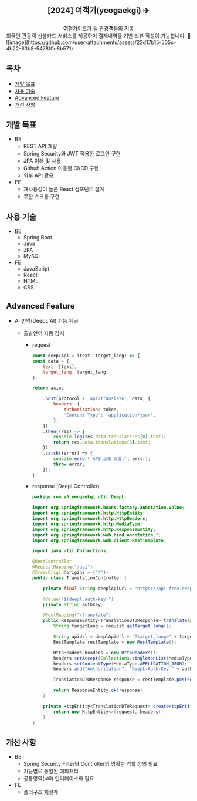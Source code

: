 <div align="center">
<h2>[2024] 여객기(yeogaekgi) ✈️</h2>
<b>여</b>행가이드가 될 관광<b>객</b>들의 <b>기</b>록<br> 외국인 관광객 선불카드 서비스를 제공하며 결제내역을 기반 리뷰 작성이 가능합니다. 💸
</div>
![image](https://github.com/user-attachments/assets/22d17b15-505c-4b22-83b8-5478f0e8b571)


## 목차

- [개발 목표](#개발-목표)
- [사용 기술](#사용-기술)
- [Advanced Feature](#advanced-feature)
- [개선 사항](#개선-사항)

## 개발 목표

- BE
  - REST API 개발
  - Spring Security와 JWT 적용한 로그인 구현
  - JPA 이해 및 사용
  - Github Action 이용한 CI/CD 구현
  - 외부 API 활용
- FE
  - 재사용성이 높은 React 컴포넌트 설계
  - 무한 스크롤 구현

## 사용 기술

- BE
  - Spring Boot
  - Java
  - JPA
  - MySQL
- FE
  - JavaScript
  - React
  - HTML
  - CSS

## Advanced Feature

- AI 번역(DeepL AI) 기능 제공

  - 출발언어 자동 감지

    - request

      ```javaScript
      const deepLApi = (text, target_lang) => {
      const data = {
          text: [text],
          target_lang: target_lang,
      };

      return axios

          .post(protocol + 'api/translate', data, {
              headers: {
                  Authorization: token,
                  'Content-Type': 'application/json',
              },
          })
          .then((res) => {
              console.log(res.data.translations[0].text);
              return res.data.translations[0].text;
          })
          .catch((error) => {
              console.error('API 호출 오류:', error);
              throw error;
          });
      };
      ```

    - response (DeepLController)

      ```java
      package com.v6.yeogaekgi.util.DeepL;

      import org.springframework.beans.factory.annotation.Value;
      import org.springframework.http.HttpEntity;
      import org.springframework.http.HttpHeaders;
      import org.springframework.http.MediaType;
      import org.springframework.http.ResponseEntity;
      import org.springframework.web.bind.annotation.*;
      import org.springframework.web.client.RestTemplate;

      import java.util.Collections;

      @RestController
      @RequestMapping("/api")
      @CrossOrigin(origins = {"*"})
      public class TranslationController {

          private final String deeplApiUrl = "https://api-free.deepl.com/v2/translate";

          @Value("${deepl.auth-key}")
          private String authKey;

          @PostMapping("/translate")
          public ResponseEntity<TranslationDTOResponse> translate(@RequestBody TranslationDTORequest request) {
              String targetLang = request.getTarget_lang();

              String apiUrl = deeplApiUrl + "?target_lang=" + targetLang;
              RestTemplate restTemplate = new RestTemplate();

              HttpHeaders headers = new HttpHeaders();
              headers.setAccept(Collections.singletonList(MediaType.APPLICATION_JSON));
              headers.setContentType(MediaType.APPLICATION_JSON);
              headers.add("Authorization", "DeepL-Auth-Key " + authKey);

              TranslationDTOResponse response = restTemplate.postForObject(apiUrl, createHttpEntity(request, headers), TranslationDTOResponse.class);

              return ResponseEntity.ok(response);
          }

          private HttpEntity<TranslationDTORequest> createHttpEntity(TranslationDTORequest request, HttpHeaders headers) {
              return new HttpEntity<>(request, headers);
          }
      }
      ```

## 개선 사항

- BE
  - Spring Security Filter와 Controller의 명확한 역할 정의 필요
  - 기능별로 통일된 예외처리
  - 공통영역(util) 인터페이스화 필요
- FE
  - 폴더구조 재설계

